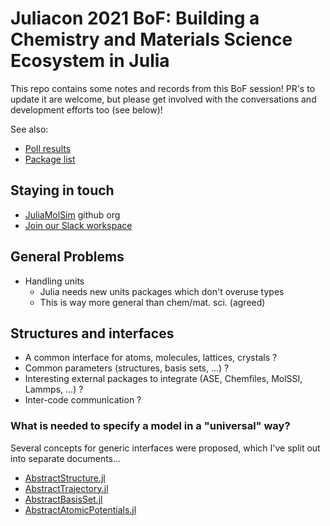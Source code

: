 # Juliacon 2021 BoF: Building a Chemistry and Materials Science Ecosystem in Julia

This repo contains some notes and records from this BoF session!
PR's to update it are welcome, but please get involved with the conversations and development efforts too (see below)!

See also:
* [Poll results](poll_results.md)
* [Package list](packages.md)

## Staying in touch

* [JuliaMolSim](https://juliamolsim.github.io) github org
* [Join our Slack workspace](https://join.slack.com/t/juliamolsim/shared_invite/zt-tc060co0-HgiKApazzsQzBHDlQ58A7g)

## General Problems

* Handling units
  * Julia needs new units packages which don't overuse types
  * This is way more general than chem/mat. sci. (agreed)

## Structures and interfaces

* A common interface for atoms, molecules, lattices, crystals ?
* Common parameters (structures, basis sets, ...) ?
* Interesting external packages to integrate (ASE, Chemfiles, MolSSI, Lammps, ...) ?
* Inter-code communication ?

### What is needed to specify a model in a "universal" way?

Several concepts for generic interfaces were proposed, which I've split out into separate documents...

* [AbstractStructure.jl](abstractstructure.md)
* [AbstractTrajectory.jl](abstracttrajectory.md)
* [AbstractBasisSet.jl](abstractbasisset.md)
* [AbstractAtomicPotentials.jl](abstractatomicpotentials.md)
